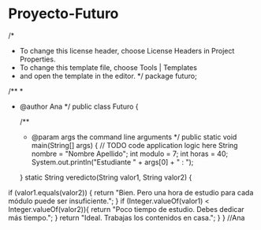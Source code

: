 # Proyecto-Futuro
/*
 * To change this license header, choose License Headers in Project Properties.
 * To change this template file, choose Tools | Templates
 * and open the template in the editor.
 */
package futuro;

/**
 *
 * @author Ana
 */
public class Futuro {

    /**
     * @param args the command line arguments
     */
    public static void main(String[] args) {
        // TODO code application logic here
        String nombre = "Nombre  Apellido";
        int modulo = 7;
        int horas = 40;
        System.out.println("Estudiante " + args[0] + " : ");
        
    }
    static String veredicto(String valor1, String valor2) {
    
        
if (valor1.equals(valor2)) {
    return "Bien. Pero una hora de estudio para cada módulo puede ser insuficiente.";
}
if (Integer.valueOf(valor1) < Integer.valueOf(valor2)){
    return "Poco tiempo de estudio. Debes dedicar más tiempo.";
}
return "Ideal. Trabajas los contenidos en casa.";
}
}
//Ana
